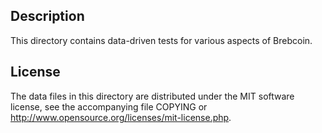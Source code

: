 Description
------------

This directory contains data-driven tests for various aspects of Brebcoin.

License
--------

The data files in this directory are distributed under the MIT software
license, see the accompanying file COPYING or
http://www.opensource.org/licenses/mit-license.php.

